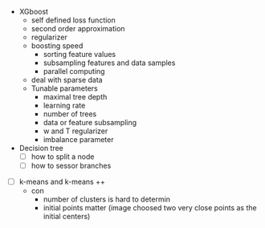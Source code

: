 * XGboost 
  * self defined loss function  
  * second order approximation
  * regularizer 
  * boosting speed
    * sorting feature values
    * subsampling features and data samples
    * parallel computing
  * deal with sparse data
  * Tunable parameters 
    * maximal tree depth 
    * learning rate  
    * number of trees
    * data or feature subsampling
    * w and T regularizer 
    * imbalance parameter 
* Decision tree
  - [ ] how to split a node
  - [ ] how to sessor branches 

- [ ] k-means and k-means ++
  * con
    * number of clusters is hard to determin 
    * initial points matter (image choosed two very close points as the initial centers) 
 
 
